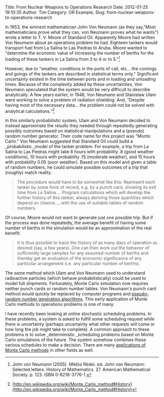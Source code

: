 Title: From Nuclear Weapons to Operations Research
Date: 2012-01-25 19:10:35
Author: Tim
Category: OR Example,
Slug: from-nuclear-weapons-to-operations-research

In 1953, the eminent mathematician John Von Neumann (as they say,"Most mathematicians prove what they can, von Neumann proves what he wants") wrote a letter to T. V. Moore of Standard Oil. Apparently Moore had written Von Neumann about an operations problem he had. Eighteen tankers would transport fuel from La Salina to Las Piedras to Aruba. Moore wanted to "determine the economic value of increasing the number of berths for the loading of these tankers in La Salina from 3 to 4 or to 5."[^1nuclear]

However, due to "weather, conditions in the ports of call, etc... the comings and goings of the tankers are described in statistical terms only." Significant uncertainty existed in the time between ports and in loading and unloading times. Because of the complexity added by these uncertainties, Von Neumann speculated that the system would be very difficult to describe analytically. A few years earlier, in 1946, Von Neumann and Stanislaw Ulam were working to solve a problem of radiation shielding. And, "Despite having most of the necessary data... the problem could not be solved with analytical calculations."[^2nuclear]

In this similarly probabilistic system, Ulam and Von Neumann decided to instead approximate the results they needed through repeatedly generating possibly outcomes based on statistical manipulations and a (pseudo) random number generator. Their code name for this project was "Monto Carlo." Von Neumann suggested that Standard Oil could build a _probabilistic _model of the tanker problem. For example, a trip from La Salina to Las Piedras might take 8 hours with probability .8 (good weather conditions), 10 hours with probability .15 (moderate weather), and 15 hours with probability 0.05 (poor weather). Based on this model and given a table of random numbers, he could simulate possible outcomes of a trip that (roughly) match reality.

> The procedure would have to be somewhat like this: Represent each tanker by some form of record, e.g. by a punch card, showing its exit time from La Salina.... Program calculations which will develop the further history of this tanker, always deriving those quantities which depend on chance..., with the use of suitable tables of random numbers.

Of course, Moore would not want to generate just one possible trip. But if the process was done repeatedly, the average benefit of having some number of berths in the simulation would be an approximation of the real benefit:

> It is thus possible to trace the history of as many days of operation as desired (say, a few years). One can then work out the behavior of sufficiently large samples for any assumed number of berths and thereby get an evaluation of the economic significance of any particular arrangement (i.e. any particular number of berths).

The same method which Ulam and Von Neumann used to understand radioactive particles (which behave probabilistically) could be used to model full shipments. Fortunately, Monte Carlo simulation now requires neither punch cards or random number tables. Von Neumann's punch card method would quickly be replaced by computer programs and [pseudo-random number generation algorithms](http://www.codeproject.com/Articles/25172/Simple-Random-Number-Generation). This early application of Monte Carlo methods to operations problems is one of many.

I have recently been looking at online stochastic scheduling problems. In these problems, a system is asked to fulfill some scheduling request while there is uncertainty (perhaps uncertainty what other requests will come or how long the job might take to complete). A common approach to these problems is to solve _deterministic _scheduling problems based on Monte Carlo simulations of the future. The system somehow combines these various schedules to make a decision. There are many [applications of Monte Carlo methods](http://en.wikipedia.org/wiki/Monte_Carlo_method#Applications) in other fields as well.

[^1nuclear]: John von Neumann (2005). Miklós Rédei. ed. John von Neumann: Selected letters. History of Mathematics. 27. American Mathematical Society. p. 123. ISBN 0-8218-3776-1.

[^2nuclear]: [http://en.wikipedia.org/wiki/Monte_Carlo_method#History](http://en.wikipedia.org/wiki/Monte_Carlo_method#History)
